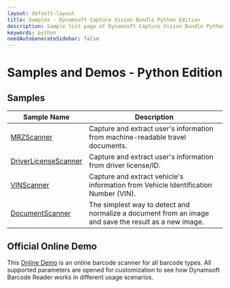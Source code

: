```yaml
---
layout: default-layout
title: Samples - Dynamsoft Capture Vision Bundle Python Edition
description: Sample list page of Dynamsoft Capture Vision Bundle Python Edition.
keywords: python
needAutoGenerateSidebar: false
---
```


# Samples and Demos - Python Edition

## Samples

| Sample Name | Description |
| --- | --- |
| <a href="https://github.com/Dynamsoft/capture-vision-python-samples/blob/main/Samples/mrz_scanner.py" target="_blank">MRZScanner</a> | Capture and extract user's information from machine-readable travel documents. |
| <a href="https://github.com/Dynamsoft/capture-vision-python-samples/blob/main/Samples/driver_license_scanner.py" target="_blank">DriverLicenseScanner</a> | Capture and extract user's information from driver license/ID. |
| <a href="https://github.com/Dynamsoft/capture-vision-python-samples/blob/main/Samples/vin_scanner.py" target="_blank">VINScanner</a> | Capture and extract vehicle's information from Vehicle Identification Number (VIN). |
| <a href="https://github.com/Dynamsoft/capture-vision-python-samples/blob/main/Samples/document_scanner.py" target="_blank">DocumentScanner</a> | The simplest way to detect and normalize a document from an image and save the result as a new image. |

## Official Online Demo
This <a href="https://demo.dynamsoft.com/barcode-reader/" target="_blank">Online Demo</a> is an online barcode scanner for all barcode types. All supported parameters are opened for customization to see how Dynamsoft Barcode Reader works in different usage scenarios. 
